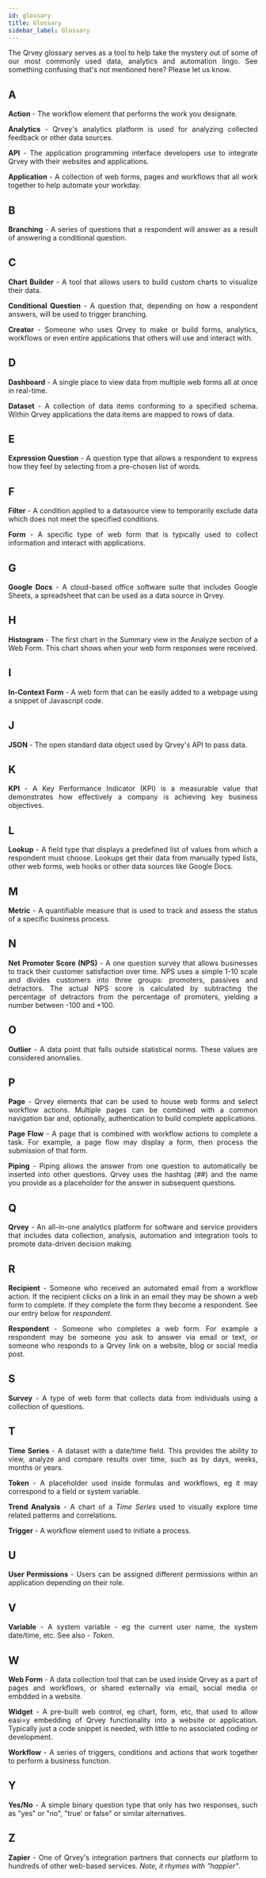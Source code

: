 ```yaml
---
id: glossary
title: Glossary
sidebar_label: Glossary
---
```


<div style="text-align: justify">

The Qrvey glossary serves as a tool to help take the mystery out of some of our most commonly used data, analytics and automation lingo. See something confusing that's not mentioned here? Please let us know.

## A

**Action** -  The workflow element that performs the work you designate.

**Analytics** - Qrvey's analytics platform is used for analyzing collected feedback or other data sources.

**API** - The application programming interface developers use to integrate Qrvey with their websites and applications.

**Application** - A collection of web forms, pages and workflows that all work together to help automate your workday.

## B

**Branching** - A series of questions that a respondent will answer as a result of answering a conditional question.

## C

**Chart Builder** - A tool that allows users to build custom charts to visualize their data.

**Conditional Question** - A question that, depending on how a respondent answers, will be used to trigger branching.

**Creator** - Someone who uses Qrvey to make or build forms, analytics, workflows or even entire applications that others will use and interact with.

## D

**Dashboard** - A single place to view data from multiple web forms all at once in real-time.

**Dataset** - A collection of data items conforming to a specified schema. Within Qrvey applications the data items are mapped to rows of data.

## E

**Expression Question** - A question type that allows a respondent to express how they feel by selecting from a pre-chosen list of words.

## F

**Filter** - A condition applied to a datasource view to temporarily exclude data which does not meet the specified conditions.

**Form** - A specific type of web form that is typically used to collect information and interact with applications.

## G

**Google Docs** - A cloud-based office software suite that includes Google Sheets, a spreadsheet that can be used as a data source in Qrvey.

## H

**Histogram** - The first chart in the Summary view in the Analyze section of a Web Form. This chart shows when your web form responses were received.

## I

**In-Context Form** - A web form that can be easily added to a webpage using a snippet of Javascript code.

## J

**JSON** - The open standard data object used by Qrvey's API to pass data.

## K

**KPI** - A Key Performance Indicator (KPI) is a measurable value that demonstrates how effectively a company is achieving key business objectives.

## L

**Lookup** - A field type that displays a predefined list of values from which a respondent must choose. Lookups get their data from manually typed lists, other web forms, web hooks or other data sources like Google Docs.

## M

**Metric** - A quantifiable measure that is used to track and assess the status of a specific business process.

## N

**Net Promoter Score (NPS)** - A one question survey that allows businesses to track their customer satisfaction over time. NPS uses a simple 1-10 scale and divides customers into three groups: promoters, passives and detractors. The actual NPS score is calculated by subtracting the percentage of detractors from the percentage of promoters, yielding a number between -100 and +100.

## O

**Outlier** - A data point that falls outside statistical norms. These values are considered anomalies.

## P

**Page** - Qrvey elements that can be used to house web forms and select workflow actions. Multiple pages can be combined with a common navigation bar and, optionally, authentication to build complete applications.

**Page Flow** - A page that is combined with workflow actions to complete a task. For example, a page flow may display a form, then process the submission of that form.

**Piping** - Piping allows the answer from one question to automatically be inserted into other questions. Qrvey uses the hashtag (##) and the name you provide as a placeholder for the answer in subsequent questions.

## Q

**Qrvey** - An all-in-one analytics platform for software and service providers that includes data collection, analysis, automation and integration tools to promote data-driven decision making.

## R

**Recipient** - Someone who received an automated email from a workflow action. If the recipient clicks on a link in an email they may be shown a web form to complete. If they complete the form they become a respondent. See our entry below for _respondent_.

**Respondent** - Someone who completes a web form. For example a respondent may be someone you ask to answer via email or text, or someone who responds to a Qrvey link on a website, blog or social media post.

## S

**Survey** - A type of web form that collects data from individuals using a collection of questions.

## T

**Time Series** - A dataset with a date/time field. This provides the ability to view, analyze and compare results over time, such as by days, weeks, months or years.

**Token** - A placeholder used inside formulas and workflows, eg it may correspond to a field or system variable.

**Trend Analysis** - A chart of a _Time Series_ used to visually explore time related patterns and correlations.

**Trigger** - A workflow element used to initiate a process.

## U

**User Permissions** - Users can be assigned different permissions within an application depending on their role.
 
## V

**Variable** - A system variable - eg the current user name, the system date/time, etc. See also - _Token_.

## W

**Web Form** - A data collection tool that can be used inside Qrvey as a part of pages and workflows, or shared externally via email, social media or embdded in a website.

**Widget** - A pre-built web control, eg chart, form, etc, that used to allow easi=y embedding of Qrvey functionality into a website or application. Typically just a code snippet is needed, with little to no associated coding or development.

**Workflow** - A series of triggers, conditions and actions that work together to perform a business function.

## Y

**Yes/No** - A simple binary question type that only has two responses, such as "yes" or "no", "true' or false" or similar alternatives.

## Z

**Zapier** - One of Qrvey's integration partners that connects our platform to hundreds of other web-based services. _Note, it rhymes with "happier"_.